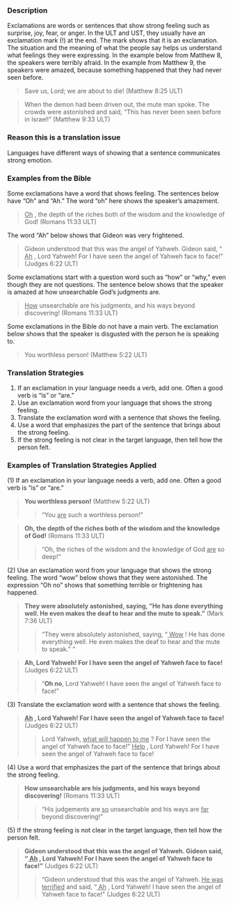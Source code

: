 
### Description

Exclamations are words or sentences that show strong feeling such as surprise, joy, fear, or anger. In the ULT and UST, they usually have an exclamation mark (!) at the end. The mark shows that it is an exclamation. The situation and the meaning of what the people say helps us understand what feelings they were expressing. In the example below from Matthew 8, the speakers were terribly afraid. In the example from Matthew 9, the speakers were amazed, because something happened that they had never seen before.

> Save us, Lord; we are about to die! (Matthew 8:25 ULT)


> When the demon had been driven out, the mute man spoke. The crowds were astonished and said, “This has never been seen before in Israel!”  (Matthew 9:33 ULT)

### Reason this is a translation issue

Languages have different ways of showing that a sentence communicates strong emotion.

### Examples from the Bible

Some exclamations have a word that shows feeling. The sentences below have “Oh” and “Ah.” The word “oh” here shows the speaker’s amazement.

> <u> Oh</u> , the depth of the riches both of the wisdom and the knowledge of God! (Romans 11:33 ULT)

The word “Ah” below shows that Gideon was very frightened.
> Gideon understood that this was the angel of Yahweh. Gideon said, “<u> Ah</u> , Lord Yahweh! For I have seen the angel of Yahweh face to face!” (Judges 6:22 ULT)

Some exclamations start with a question word such as “how” or “why,” even though they are not questions. The sentence below shows that the speaker is amazed at how unsearchable God’s judgments are.

> <u> How</u> unsearchable are his judgments, and his ways beyond discovering! (Romans 11:33 ULT)

Some exclamations in the Bible do not have a main verb. The exclamation below shows that the speaker is disgusted with the person he is speaking to.

> You worthless person! (Matthew 5:22 ULT)

### Translation Strategies

1. If an exclamation in your language needs a verb, add one. Often a good verb is “is” or “are.”
1. Use an exclamation word from your language that shows the strong feeling.
1. Translate the exclamation word with a sentence that shows the feeling.
1. Use a word that emphasizes the part of the sentence that brings about the strong feeling.
1. If the strong feeling is not clear in the target language, then tell how the person felt.

### Examples of Translation Strategies Applied

(1) If an exclamation in your language needs a verb, add one. Often a good verb is “is” or “are.”

> **You worthless person!** (Matthew 5:22 ULT)
>> “You <u> are</u> such a worthless person!”

> **Oh, the depth of the riches both of the wisdom and the knowledge of God!** (Romans 11:33 ULT)
>> “Oh, the riches of the wisdom and the knowledge of God <u> are</u> so deep!”

(2) Use an exclamation word from your language that shows the strong feeling. The word “wow” below shows that they were astonished. The expression “Oh no” shows that something terrible or frightening has happened.

> **They were absolutely astonished, saying, “He has done everything well. He even makes the deaf to hear and the mute to speak.”** (Mark 7:36 ULT)
>> “They were absolutely astonished, saying, “<u> Wow</u> ! He has done everything well. He even makes the deaf to hear and the mute to speak.” “

> **Ah, Lord Yahweh! For I have seen the angel of Yahweh face to face!** (Judges 6:22 ULT)
>> “__Oh no__, Lord Yahweh! I have seen the angel of Yahweh face to face!”

(3) Translate the exclamation word with a sentence that shows the feeling.

> **<u> Ah</u> , Lord Yahweh! For I have seen the angel of Yahweh face to face!** (Judges 6:22 ULT)
>> Lord Yahweh, <u> what will happen to me</u> ? For I have seen the angel of Yahweh face to face!”
>> <u> Help</u> , Lord Yahweh! For I have seen the angel of Yahweh face to face!

(4) Use a word that emphasizes the part of the sentence that brings about the strong feeling.

> **How unsearchable are his judgments, and his ways beyond discovering!** (Romans 11:33 ULT)
>> “His judgements are <u> so</u> unsearchable and his ways are <u> far</u> beyond discovering!”

(5) If the strong feeling is not clear in the target language, then tell how the person felt.

> **Gideon understood that this was the angel of Yahweh. Gideon said, “<u> Ah</u> , Lord Yahweh! For I have seen the angel of Yahweh face to face!”** (Judges 6:22 ULT)
>> “Gideon understood that this was the angel of Yahweh. <u> He was terrified</u> and said, “<u> Ah</u> , Lord Yahweh! I have seen the angel of Yahweh face to face!” (Judges 6:22 ULT)

